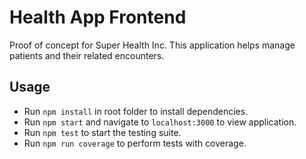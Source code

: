 # Health App Frontend
Proof of concept for Super Health Inc. This application helps manage patients and their related encounters.

## Usage
* Run `npm install` in root folder to install dependencies.
* Run `npm start` and navigate to `localhost:3000` to view application.
* Run `npm test` to start the testing suite.
* Run `npm run coverage` to perform tests with coverage.
